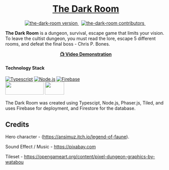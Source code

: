 <!-- HEADER --->
<h1 align="center">
  <a href="https://the-dark-room.github.io/the-dark-room/">The Dark Room</a>
</h1>

<!-- BADGES -->
<p align="center">
<a href="">
<img src="https://img.shields.io/badge/Version-1.0-00ADD8?style=for-the-badge" alt="the-dark-room version" />
</a>&nbsp;
<a href="">
<img src="https://img.shields.io/badge/Contributors-4-success?style=for-the-badge&logo=none" alt="the-dark-room contributors" />
</a>&nbsp;
</p>

<!-- BRIEF DESCRIPTION -->
<p align="left">
<b>The Dark Room</b> is a dungeon, survival, escape game that limits your vision. To leave the cultist dungeon, you must read the lore, escape 5 different rooms, and defeat the final boss - Chris P. Bones.
</p>

<!-- VIDEO LINK -->
<div align="center">
<a href="https://youtube.com" alt="video-demonstration">
<b>📺 Video Demonstration</b>
</a>
</div>

#### Technology Stack

[![Typescript][typescript]][typescript-url]
[![Node.js][node.js]][node.js-url]
[![Firebase][firebase]][firebase-url]
<br>
<a href="https://phaser.io">
<img src="https://png.pngitem.com/pimgs/s/184-1843034_phaser-phaser-3-logo-hd-png-download.png" height="40" width="120"/></a>
<a href="https://www.mapeditor.org/">
<img src="https://www.mapeditor.org/img/tiled-logo-white.png" height="40" width="60"/></a>

The Dark Room was created using Typescipt, Node.js, Phaser.js, Tiled, and uses Firebase for deployment, and Firestore for the database.

## Credits

Hero character - (https://ansimuz.itch.io/legend-of-faune).

Sound Effect / Music - https://pixabay.com

Tileset - https://opengameart.org/content/pixel-dungeon-graphics-by-watabou

<!-- VARS -->

[node.js]: https://img.shields.io/badge/Node.js-43853D?style=for-the-badge&logo=node.js&logoColor=white
[node.js-url]: https://nodejs.org/en/
[typescript]: https://shields.io/badge/TypeScript-3178C6?logo=TypeScript&logoColor=white&style=for-the-badge
[typescript-url]: https://www.typescriptlang.org/
[firebase]: https://img.shields.io/badge/Firebase-039BE5?style=for-the-badge&logo=Firebase&logoColor=white
[firebase-url]: https://firebase.google.com/
[phaser.js]: <img src="https://png.pngitem.com/pimgs/s/184-1843034_phaser-phaser-3-logo-hd-png-download.png" />
[phaser.js-url]: https://phaser.io/
